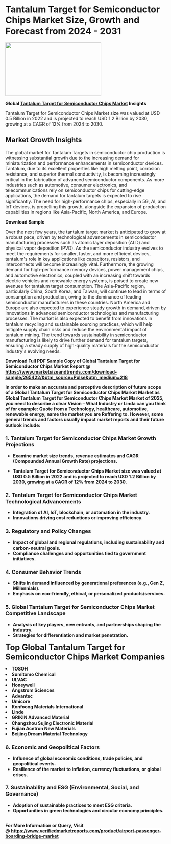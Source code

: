 <H1>Tantalum Target for Semiconductor Chips Market Size, Growth and Forecast from 2024 - 2031</H1><img class="aligncenter size-medium wp-image-584254" src="https://thirdeyenews.in/wp-content/uploads/2024/09/Global-Market-Research-300x168.jpeg" alt="" width="300" height="168" /><p><strong>Global&nbsp;<a href="https://www.marketsizeandtrends.com/download-sample/265422/&amp;utm_source=Pulse&amp;utm_medium=218">Tantalum Target for Semiconductor Chips Market</a> Insights</strong></p><p>Tantalum Target for Semiconductor Chips Market size was valued at USD 0.5 Billion in 2022 and is projected to reach USD 1.2 Billion by 2030, growing at a CAGR of 12% from 2024 to 2030.</p><p><h2>Market Growth Insights</h2> <p>The global market for Tantalum Targets in semiconductor chip production is witnessing substantial growth due to the increasing demand for miniaturization and performance enhancements in semiconductor devices. Tantalum, due to its excellent properties like high melting point, corrosion resistance, and superior thermal conductivity, is becoming increasingly critical in the fabrication of advanced semiconductor components. As more industries such as automotive, consumer electronics, and telecommunications rely on semiconductor chips for cutting-edge applications, the demand for tantalum targets is expected to rise significantly. The need for high-performance chips, especially in 5G, AI, and IoT devices, is propelling this growth, alongside the expansion of production capabilities in regions like Asia-Pacific, North America, and Europe.</p> <p><strong>Download Sample</strong></p> <p>Over the next few years, the tantalum target market is anticipated to grow at a robust pace, driven by technological advancements in semiconductor manufacturing processes such as atomic layer deposition (ALD) and physical vapor deposition (PVD). As the semiconductor industry evolves to meet the requirements for smaller, faster, and more efficient devices, tantalum's role in key applications like capacitors, resistors, and interconnects will become increasingly vital. Furthermore, the growing demand for high-performance memory devices, power management chips, and automotive electronics, coupled with an increasing shift towards electric vehicles and renewable energy systems, is poised to create new avenues for tantalum target consumption. The Asia-Pacific region, particularly China, South Korea, and Taiwan, will continue to lead in terms of consumption and production, owing to the dominance of leading semiconductor manufacturers in these countries. North America and Europe are also expected to experience steady growth in demand, driven by innovations in advanced semiconductor technologies and manufacturing processes. The market is also expected to benefit from innovations in tantalum recycling and sustainable sourcing practices, which will help mitigate supply chain risks and reduce the environmental impact of tantalum mining. The trend towards sustainability in semiconductor manufacturing is likely to drive further demand for tantalum targets, ensuring a steady supply of high-quality materials for the semiconductor industry's evolving needs. <p><strong></p><p><span class=""><strong>Download Full PDF Sample Copy of Global Tantalum Target for Semiconductor Chips Market Report</strong> @ <a href="https://www.marketsizeandtrends.com/download-sample/265422/&amp;utm_source=Pulse&amp;utm_medium=218" target="_blank">https://www.marketsizeandtrends.com/download-sample/265422/&amp;utm_source=Pulse&amp;utm_medium=218</a></span></p><p>In order to make an accurate and perceptive description of future scope of a Global&nbsp;Tantalum Target for Semiconductor Chips Market Market as Global&nbsp;Tantalum Target for Semiconductor Chips Market Market of 2025, you need to describe a clear Vision &ndash; What Industry or Linda can you think of for example: Quote from a Technology, healthcare, automotive, renewable energy, name the market you are Reffering to. However, some general trends and factors usually impact market reports and their future outlook include:</p><h3>1.&nbsp;<strong>Tantalum Target for Semiconductor Chips Market Growth Projections</strong></h3><ul><li>Examine market size trends, revenue estimates and CAGR (Compounded Annual Growth Rate) projections.</li><li><p>Tantalum Target for Semiconductor Chips Market size was valued at USD 0.5 Billion in 2022 and is projected to reach USD 1.2 Billion by 2030, growing at a CAGR of 12% from 2024 to 2030.</p></li></ul><h3>2.&nbsp;<strong>Tantalum Target for Semiconductor Chips Market Technological Advancements</strong></h3><ul><li>Integration of AI, IoT, blockchain, or automation in the industry.</li><li>Innovations driving cost reductions or improving efficiency.</li></ul><h3>3.&nbsp;<strong>Regulatory and Policy Changes</strong></h3><ul><li>Impact of global and regional regulations, including sustainability and carbon-neutral goals.</li><li>Compliance challenges and opportunities tied to government initiatives.</li></ul><h3>4.&nbsp;<strong>Consumer Behavior Trends</strong></h3><ul><li>Shifts in demand influenced by generational preferences (e.g., Gen Z, Millennials).</li><li>Emphasis on eco-friendly, ethical, or personalized products/services.</li></ul><h3>5.&nbsp;<strong>Global Tantalum Target for Semiconductor Chips Market Competitive Landscape</strong></h3><ul><li>Analysis of key players, new entrants, and partnerships shaping the industry.</li><li>Strategies for differentiation and market penetration.</li></ul><p data-pm-slice="1 1 []"><span style="color: inherit; font-family: inherit; font-size: 25px;">Top Global Tantalum Target for Semiconductor Chips Market Companies</span></p><div class="" data-test-id=""><p><li>TOSOH</li><li> Sumitomo Chemical</li><li> ULVAC</li><li> Honeywell</li><li> Angstrom Sciences</li><li> Advantec</li><li> Umicore</li><li> Konfoong Materials International</li><li> Linde</li><li> GRIKIN Advanced Material</li><li> Changzhou Sujing Electronic Material</li><li> Fujian Acetron New Materials</li><li> Beijing Dream Material Technology</li></p></div><h3>6.&nbsp;<strong>Economic and Geopolitical Factors</strong></h3><ul><li>Influence of global economic conditions, trade policies, and geopolitical events.</li><li>Resilience of the market to inflation, currency fluctuations, or global crises.</li></ul><h3>7.&nbsp;<strong>Sustainability and ESG (Environmental, Social, and Governance)</strong></h3><ul><li>Adoption of sustainable practices to meet ESG criteria.</li><li>Opportunities in green technologies and circular economy principles.</li></ul><h2><strong style="font-size: 14px;">For More Information or Query, Visit @&nbsp;</strong><a style="background-color: #ffffff; font-size: 14px;" href="https://www.marketsizeandtrends.com/report/tantalum-target-for-semiconductor-chips-market/" target="_blank">https://www.verifiedmarketreports.com/product/airport-passenger-boarding-bridge-market</a></h2>
